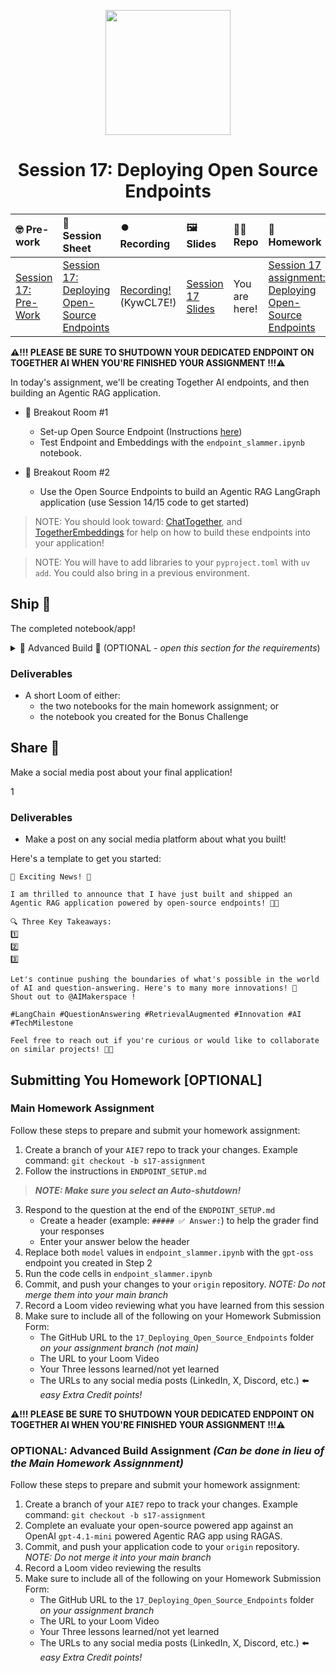 
<p align = "center" draggable=”false” ><img src="https://github.com/AI-Maker-Space/LLM-Dev-101/assets/37101144/d1343317-fa2f-41e1-8af1-1dbb18399719" 
     width="200px"
     height="auto"/>
</p>

## <h1 align="center" id="heading">Session 17: Deploying Open Source Endpoints</h1>

| 🤓 Pre-work | 📰 Session Sheet | ⏺️ Recording     | 🖼️ Slides        | 👨‍💻 Repo         | 📝 Homework      | 📁 Feedback       |
|:-----------------|:-----------------|:-----------------|:-----------------|:-----------------|:-----------------|:-----------------|
| [Session 17: Pre-Work](https://www.notion.so/Session-17-Deploying-Open-Source-Endpoints-21dcd547af3d80cab64bfb49414d0d04?source=copy_link#21dcd547af3d812b8248c89b0978ed21)| [Session 17: Deploying Open-Source Endpoints](https://www.notion.so/Session-17-Deploying-Open-Source-Endpoints-21dcd547af3d80cab64bfb49414d0d04) | [Recording!](https://us02web.zoom.us/rec/share/BI-8by_5gu5FF2zexPbZv6d8G4hKKYw5WyIERd0DimVvlX5Af2xgpjn8FfiEC1hj._wgeOfnO5Py3AsR0) (KywCL7E!) | [Session 17 Slides](https://www.canva.com/design/DAGwiAnp454/Mlye-0PSbLEaqz1l9VtTQA/edit?utm_content=DAGwiAnp454&utm_campaign=designshare&utm_medium=link2&utm_source=sharebutton) | You are here! | [Session 17 assignment: Deploying Open-Source Endpoints](https://forms.gle/evWG3FDvDp7Mj8DfA)| [AIE7 Feedback 8/19](https://forms.gle/rp3xmPvJmQ5rixrE7)

**⚠️!!! PLEASE BE SURE TO SHUTDOWN YOUR DEDICATED ENDPOINT ON TOGETHER AI WHEN YOU'RE FINISHED YOUR ASSIGNMENT !!!⚠️**

In today's assignment, we'll be creating Together AI endpoints, and then building an Agentic RAG application.

- 🤝 Breakout Room #1
    - Set-up Open Source Endpoint (Instructions [here](./ENDPOINT_SETUP.md))
    - Test Endpoint and Embeddings with the `endpoint_slammer.ipynb` notebook.

- 🤝 Breakout Room #2
    - Use the Open Source Endpoints to build an Agentic RAG LangGraph application (use Session 14/15 code to get started)

> NOTE: You should look toward: [ChatTogether](https://python.langchain.com/docs/integrations/chat/together/), and [TogetherEmbeddings](https://python.langchain.com/docs/integrations/text_embedding/together/) for help on how to build these endpoints into your application!

> NOTE: You will have to add libraries to your `pyproject.toml` with `uv add`. You could also bring in a previous environment.

## Ship 🚢

The completed notebook/app!

<details>
<summary>🚧 Advanced Build 🚧 (OPTIONAL - <i>open this section for the requirements</i>)</summary>

Use RAGAS to evaluate your open-source powered app against an OpenAI `gpt-4.1-mini` powered Agentic RAG app.
</details>

### Deliverables

- A short Loom of either:
  - the two notebooks for the main homework assignment; or
  - the notebook you created for the Bonus Challenge

## Share 🚀

Make a social media post about your final application!

1

### Deliverables

- Make a post on any social media platform about what you built!

Here's a template to get you started:

```
🚀 Exciting News! 🚀

I am thrilled to announce that I have just built and shipped an Agentic RAG application powered by open-source endpoints! 🎉🤖

🔍 Three Key Takeaways:
1️⃣ 
2️⃣ 
3️⃣ 

Let's continue pushing the boundaries of what's possible in the world of AI and question-answering. Here's to many more innovations! 🚀
Shout out to @AIMakerspace !

#LangChain #QuestionAnswering #RetrievalAugmented #Innovation #AI #TechMilestone

Feel free to reach out if you're curious or would like to collaborate on similar projects! 🤝🔥
```

## Submitting You Homework [OPTIONAL]

### Main Homework Assignment

Follow these steps to prepare and submit your homework assignment:
1. Create a branch of your `AIE7` repo to track your changes. Example command: `git checkout -b s17-assignment`
2. Follow the instructions in `ENDPOINT_SETUP.md` 
> _**NOTE: Make sure you select an Auto-shutdown!**_
3. Respond to the question at the end of the `ENDPOINT_SETUP.md`
    + Create a header (example: `##### ✅ Answer:`) to help the grader find your responses
    + Enter your answer below the header
4. Replace both `model` values in `endpoint_slammer.ipynb` with the `gpt-oss` endpoint you created in Step 2 
5. Run the code cells in `endpoint_slammer.ipynb`
6. Commit, and push your changes to your `origin` repository. _NOTE: Do not merge them into your main branch_
7. Record a Loom video reviewing what you have learned from this session
8. Make sure to include all of the following on your Homework Submission Form:
    + The GitHub URL to the `17_Deploying_Open_Source_Endpoints` folder _on your assignment branch (not main)_
    + The URL to your Loom Video
    + Your Three lessons learned/not yet learned
    + The URLs to any social media posts (LinkedIn, X, Discord, etc.) ⬅️ _easy Extra Credit points!_

**⚠️!!! PLEASE BE SURE TO SHUTDOWN YOUR DEDICATED ENDPOINT ON TOGETHER AI WHEN YOU'RE FINISHED YOUR ASSIGNMENT !!!⚠️**

### OPTIONAL: Advanced Build Assignment _(Can be done in lieu of the Main Homework Assignnment)_

Follow these steps to prepare and submit your homework assignment:
1. Create a branch of your `AIE7` repo to track your changes. Example command: `git checkout -b s17-assignment`
2. Complete an evaluate your open-source powered app against an OpenAI `gpt-4.1-mini` powered Agentic RAG app using RAGAS.
3. Commit, and push your application code to your `origin` repository. _NOTE: Do not merge it into your main branch_
4. Record a Loom video reviewing the results
5. Make sure to include all of the following on your Homework Submission Form:
    + The GitHub URL to the `17_Deploying_Open_Source_Endpoints` folder _on your assignment branch_
    + The URL to your Loom Video
    + Your Three lessons learned/not yet learned
    + The URLs to any social media posts (LinkedIn, X, Discord, etc.) ⬅️ _easy Extra Credit points!_
